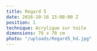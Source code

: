 ```yaml
---
title: Regard 5
date: 2016-10-16 15:08:00 Z
position: 1
technique: Acrylique sur toile
dimensions: 70 x 70 cm
photo: "/uploads/Regard5_hd.jpg"
---
```


